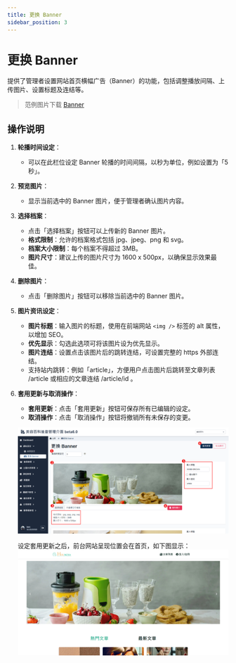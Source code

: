 ```yaml
---
title: 更换 Banner
sidebar_position: 3
---
```


# 更换 Banner

提供了管理者设置网站首页横幅广告（Banner）的功能，包括调整播放间隔、上传图片、设置标题及连结等。

> 范例图片下载 [Banner](../../example-assets/banner/banner.zip)

## 操作说明

1. **轮播时间设定**：

    - 可以在此栏位设定 Banner 轮播的时间间隔，以秒为单位，例如设置为「5 秒」。

2. **预览图片**：

    - 显示当前选中的 Banner 图片，便于管理者确认图片内容。

3. **选择档案**：

    - 点击「选择档案」按钮可以上传新的 Banner 图片。
    - **格式限制**：允许的档案格式包括 jpg、jpeg、png 和 svg。
    - **档案大小限制**：每个档案不得超过 3MB。
    - **图片尺寸**：建议上传的图片尺寸为 1600 x 500px，以确保显示效果最佳。

4. **删除图片**：

    - 点击「删除图片」按钮可以移除当前选中的 Banner 图片。

5. **图片资讯设定**：

    - **图片标题**：输入图片的标题，使用在前端网站 `<img />` 标签的 alt 属性，以增加 SEO。
    - **优先显示**：勾选此选项可将该图片设为优先显示。
    - **图片连结**：设置点击该图片后的跳转连结，可设置完整的 https 外部连结。
    - 支持站内跳转：例如「article」，方便用户点击图片后跳转至文章列表 /article 或相应的文章连结 /article/id 。

6. **套用更新与取消操作**：

    - **套用更新**：点击「套用更新」按钮可保存所有已编辑的设定。
    - **取消操作**：点击「取消操作」按钮将撤销所有未保存的变更。

    ![更换 Banner](./img/web-banner-setting.png)

    设定套用更新之后，前台网站呈现位置会在首页，如下图显示：
    ![网站 Banner](./img/web-banner.png)

